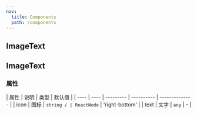 ```yaml
---
nav:
  title: Components
  path: /components
---
```


## ImageText

<code src="./demos/demo1.tsx"></code>

## ImageText

### 属性

| 属性 | 说明 | 类型      | 默认值     |
| ---- | ---- | --------- | ---------- | -------------- |
| icon | 图标 | `string / | ReactNode` | 'right-bottom' |
| text | 文字 | `any`     | -          |
